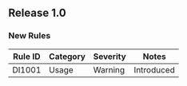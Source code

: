 ## Release 1.0

### New Rules

Rule ID | Category | Severity | Notes
--------|----------|----------|--------------------
 DI1001 | Usage    | Warning  | Introduced